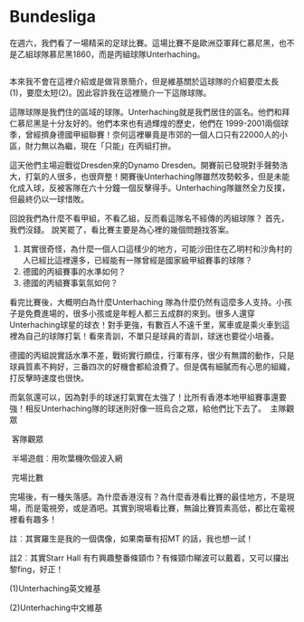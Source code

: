 # Bundesliga

在週六，我們看了一場精采的足球比賽。這場比賽不是歐洲亞軍拜仁慕尼黑，也不是乙組球隊慕尼黑1860，而是丙組球隊Unterhaching。<a href="http://picasaweb.google.com/lh/photo/5YNvvCszjLNsqBXuq48OUGk1gfB-qAq95Ja17desxGM?feat=embedwebsite"></a>

<a href="http://picasaweb.google.com/lh/photo/5YNvvCszjLNsqBXuq48OUGk1gfB-qAq95Ja17desxGM?feat=embedwebsite"><img src="http://lh6.ggpht.com/_I4SeLkOXNtg/TQ4xJqntWgI/AAAAAAAAQro/UQ5EsJWFXzg/s640/P1080350.JPG" alt="" /></a>

本來我不會在這裡介紹或是做背景簡介，但是維基關於這球隊的介紹要麼太長(1)，要麼太短(2)。因此容許我在這裡簡介一下這隊球隊。

這隊球隊是我們住的區域的球隊。Unterhaching就是我們居住的區名。他們和拜仁慕尼黑是十分友好的。他們本來也有過輝煌的歷史，他們在 1999-2001兩個球季，曾經擠身德國甲組聯賽！奈何這裡畢竟是市郊的一個人口只有22000人的小區，財力無以為繼，現在「只能」在丙組打拚。

這天他們主場迎戰從Dresden來的Dynamo Dresden。開賽前已發現對手聲勢浩大，打氣的人很多，也很齊整！開賽後Unterhaching隊雖然攻勢較多，但是未能化成入球，反被客隊在六十分鐘一個反擊得手。Unterhaching隊雖然全力反撲，但最終仍以一球惜敗。

回說我們為什麼不看甲組，不看乙組，反而看這隊名不經傳的丙組球隊？
首先，我們沒錢。
說笑罷了，看比賽主要是為心裡的幾個問題找答案。

1. 其實很奇怪，為什麼一個人口這樣少的地方，可能沙田住在乙明村和沙角村的人已經比這裡還多，已經能有一隊曾經是國家級甲組賽事的球隊？
2. 德國的丙組賽事的水準如何？
3. 德國的丙組賽事氣氛如何？

看完比賽後，大概明白為什麼Unterhaching 隊為什麼仍然有這麼多人支持。小孩子是免費進場的，很多小孩或是年輕人都三五成群的來到。很多人還穿Unterhaching球星的球衣！對手更強，有數百人不遠千里，駕車或是乘火車到這裡為自己的球隊打氣！看來青訓，不單只是球員的青訓，球迷也要從小培養。

德國的丙組說實話水準不差，戰術實行頗佳，行軍有序，很少有無謂的動作，只是球員質素不夠好，三番四次的好機會都給浪費了。但是偶有細膩而有心思的組織，打反擊時速度也很快。

而氣氛還可以，因為對手的球迷打氣實在太強了！比所有香港本地甲組賽事還要強！相反Unterhaching隊的球迷則好像一班烏合之眾，給他們比下去了。
<a href="http://picasaweb.google.com/lh/photo/V0__oq-UTLgwgndyXvYwgmk1gfB-qAq95Ja17desxGM?feat=embedwebsite"><img src="http://lh6.ggpht.com/_I4SeLkOXNtg/TQ4xWIobBdI/AAAAAAAAQro/yZBcAiyHH2U/s640/P1080332.JPG" alt="" /></a>
主隊觀眾

<a href="http://picasaweb.google.com/lh/photo/x2_Tpv7sdSSx4l3NR4MD22k1gfB-qAq95Ja17desxGM?feat=embedwebsite"><img src="http://lh6.ggpht.com/_I4SeLkOXNtg/TQ4xOOcv5aI/AAAAAAAAQro/97DeYZ44cMs/s640/P1080319.JPG" alt="" /></a>
客隊觀眾

<a href="http://picasaweb.google.com/lh/photo/RAfgJ-DhPp4qOzmyQXn6uGk1gfB-qAq95Ja17desxGM?feat=embedwebsite"><img src="http://lh3.ggpht.com/_I4SeLkOXNtg/TQ4xUZLb6gI/AAAAAAAAQro/_KTK2tm-dqs/s144/P1080330.JPG" alt="" /></a>
半場遊戲︰用吹葉機吹個波入網<a href="http://picasaweb.google.com/lh/photo/WODUFc5zVIPs-rGCT3HWz2k1gfB-qAq95Ja17desxGM?feat=embedwebsite"></a>

<a href="http://picasaweb.google.com/lh/photo/WODUFc5zVIPs-rGCT3HWz2k1gfB-qAq95Ja17desxGM?feat=embedwebsite"><img src="http://lh6.ggpht.com/_I4SeLkOXNtg/TQ4xbWs-8mI/AAAAAAAAQro/84nSfLzA32s/s640/P1080343.JPG" alt="" /></a>
完場比數

完場後，有一種失落感。為什麼香港沒有？為什麼香港看比賽的最佳地方，不是現場，而是電視旁，或是酒吧。其實到現場看比賽，無論比賽質素高低，都比在電視裡看有趣多！

註︰其實羅生是我的一個偶像，如果南華有招MT 的話，我也想一試！

註2︰其實Starr Hall 有冇興趣整番條頸巾？有條頸巾睇波可以戴着，又可以攞出黎fing，好正！

(1)Unterhaching英文維基

(2)Unterhaching中文維基